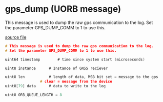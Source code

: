 # gps_dump (UORB message)

This message is used to dump the raw gps communication to the log.
Set the parameter GPS_DUMP_COMM to 1 to use this.

[source file](https://github.com/PX4/PX4-Autopilot/blob/master/msg/gps_dump.msg)

```c
# This message is used to dump the raw gps communication to the log.
# Set the parameter GPS_DUMP_COMM to 1 to use this.

uint64 timestamp		# time since system start (microseconds)

uint8 instance 		# Instance of GNSS reciever

uint8 len			# length of data, MSB bit set = message to the gps device,
				# clear = message from the device
uint8[79] data		# data to write to the log

uint8 ORB_QUEUE_LENGTH = 8

```
